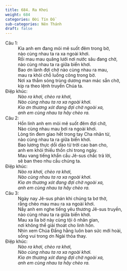 ```yaml
---
title: 684. Ra Khơi
weight: 684
categories: Đời Tín Đồ
sub-categories: Nên Thánh
draft: false
---
```

<dl><dt>Câu 1:</dt><dd data-verse="1">Kìa anh em đang mỏi mê suốt đêm trong bờ, <br/>nào cùng nhau ta ra xa ngoài khơi. <br/>Rồi mau mau quăng lưới nơi nước sâu đang chờ, <br/>nào cùng nhau ta ra giữa biển khơi. <br/>Bao ơn lành đợi chờ nào cùng nhau ra mau, <br/>mau ra khỏi chỗ luống công trong bờ. <br/>Nơi xa thẳm sóng trùng dương man mác sẵn chờ, <br/>kíp ra theo lệnh truyền Chúa ta. </dd><dt>Điệp khúc:</dt><dd data-chorus="1"><em>Nào ra khơi, chèo ra khơi, <br/>Nào cùng nhau ta ra xa ngoài khơi. <br/>Kìa ơn thương xót đang đợi chờ ngoài xa, <br/>anh em cùng nhau ta hãy chèo ra. </em></dd><dt>Câu 2:</dt><dd data-verse="2">Hồn linh anh em mỏi mê suốt đêm đợi chờ, <br/>Nào cùng nhau mau bơi ra ngoài khơi. <br/>Lòng tin đem giao hết trong tay Cha nhân từ, <br/>nào cùng nhau ta ra giữa biển khơi. <br/>Bao lương thực dồi dào từ trời cao ban cho, <br/>anh em khỏi thiếu thốn chi trong ngày. <br/>Mau vang tiếng khẩn cầu Jê-sus chắc trả lời, <br/>sẽ ban theo nhu cầu chúng ta. </dd><dt>Điệp khúc:</dt><dd data-chorus="1"><em>Nào ra khơi, chèo ra khơi, <br/>Nào cùng nhau ta ra xa ngoài khơi. <br/>Kìa ơn thương xót đang đợi chờ ngoài xa, <br/>anh em cùng nhau ta hãy chèo ra. </em></dd><dt>Câu 3:</dt><dd data-verse="3">Ngày nay Jê-sus phán khi chúng ta bơ thờ, <br/>rằng chèo mau mau ra xa ngoài khơi. <br/>Nầy anh em nghe tiếng yêu thương Jê-sus truyền, <br/>nào cùng nhau ta ra giữa biển khơi. <br/>Mau xa lìa bờ này cùng tội ô nhân gian, <br/>nơi không thể giải thoát cho linh hồn. <br/>Nhìn xem Chúa Đấng hằng luôn ban sức mới hoài, <br/>sống vui trong ơn Ngài thỏa thay. </dd><dt>Điệp khúc:</dt><dd data-chorus="1"><em>Nào ra khơi, chèo ra khơi, <br/>Nào cùng nhau ta ra xa ngoài khơi. <br/>Kìa ơn thương xót đang đợi chờ ngoài xa, <br/>anh em cùng nhau ta hãy chèo ra. </em></dd></dl>